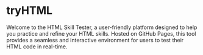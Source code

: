 # tryHTML
Welcome to the HTML Skill Tester, a user-friendly platform designed to help you practice and refine your HTML skills. Hosted on GitHub Pages, this tool provides a seamless and interactive environment for users to test their HTML code in real-time.
